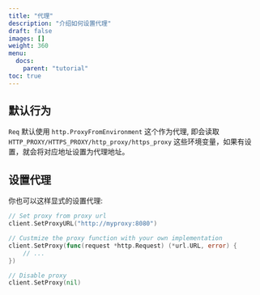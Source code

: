 ```yaml
---
title: "代理"
description: "介绍如何设置代理"
draft: false
images: []
weight: 360
menu:
  docs:
    parent: "tutorial"
toc: true
---
```


## 默认行为

`Req` 默认使用 `http.ProxyFromEnvironment` 这个作为代理, 即会读取 `HTTP_PROXY/HTTPS_PROXY/http_proxy/https_proxy` 这些环境变量，如果有设置，就会将对应地址设置为代理地址。

## 设置代理

你也可以这样显式的设置代理:

```go
// Set proxy from proxy url
client.SetProxyURL("http://myproxy:8080")

// Custmize the proxy function with your own implementation
client.SetProxy(func(request *http.Request) (*url.URL, error) {
    // ...
})

// Disable proxy
client.SetProxy(nil)
```
